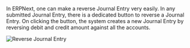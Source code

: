 In ERPNext, one can make a reverse Journal Entry very easily. In any submitted Journal Entry, there is a dedicated button to reverse a Journal Entry. On clicking the button, the system creates a new Journal Entry by reversing debit and credit amount against all the accounts.

<img alt="Reverse Journal Entry" class="screenshot" src="{{docs_base_url}}/assets/img/accounting/reverse-journal-entry.png">